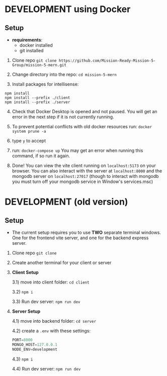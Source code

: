 
# DEVELOPMENT using Docker

## Setup
- **requirements**: 
	- docker installed
	- git installed 

1) Clone repo `git clone https://github.com/Mission-Ready-Mission-5-Group/mission-5-mern.git`

2) Change directory into the repo: `cd mission-5-mern`

3) Install packages for intellisense: 
```
npm install
npm install --prefix ./client
npm install --prefix ./server

 ```

4) Check that Docker Desktop is opened and not paused. You will get an error in the next step if it is not currently running.

5) To prevent potential conflicts with old docker resources run: `docker system prune -a`

6) type `y` to accept

7) run: `docker-compose up` You may get an error when running this command, if so run it again.

8) Done! You can view the vite client running on `localhost:5173` on your browser. You can also interact with the server at `localhost:8000` and the mongodb server on `localhost:27017` (though to interact with mongodb you must turn off your mongodb service in Window's services.msc)

# DEVELOPMENT (old version)

## Setup
- The current setup requires you to use **TWO** separate terminal windows. One for the frontend vite server, and one for the backend express server.

1) Clone repo `git clone`
2) Create another terminal for your client or server
3) **Client Setup**

	3.1) move into client folder: `cd client`

	3.2) `npm i`

	3.3) Run dev server: `npm run dev`
4) **Server Setup**

	4.1) move into backend folder: `cd server`

	4.2) create a `.env` with these settings:

	```ts
	PORT=8000
	MONGO_HOST=127.0.0.1
	NODE_ENV=development
	```

	4.3) `npm i`

	4.4) Run dev server: `npm run dev`

